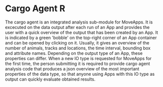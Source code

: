 # Cargo Agent R

The cargo agent is an integrated analysis sub-module for MoveApps. It is excecuted on the data output after each run of an App and provides the user with a quick overview of the output that has been created by an App. It is indicated by a green 'bobble' on the top-right corner of an App container and can be opened by clicking on it. Usually, it gives an overview of the number of animals, tracks and locations, the time interval, bounding box and attribute names. Depending on the output type of an App, these properties can differ. When a new IO type is requested for MoveApps for the first time, the person submitting it is required to provide cargo agent analysis code that produces a json overview of the most important properties of the data type, so that anyone using Apps with this IO type as output can quickly evaluate obtained results.

